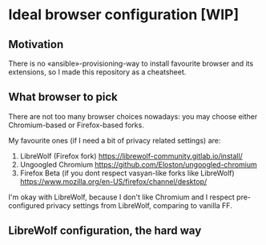 # Ideal browser configuration [WIP]

## Motivation

There is no «ansible»-provisioning-way to install favourite browser and its
extensions, so I made this repository as a cheatsheet.

## What browser to pick

There are not too many browser choices nowadays: you may choose either
Chromium-based or Firefox-based forks.

My favourite ones (if I need a bit of privacy related settings) are:

1. LibreWolf (Firefox fork) <https://librewolf-community.gitlab.io/install/>
2. Ungoogled Chromium <https://github.com/Eloston/ungoogled-chromium>
3. Firefox Beta (if you dont respect vasyan-like forks like LibreWolf)
<https://www.mozilla.org/en-US/firefox/channel/desktop/>

I'm okay with LibreWolf, because I don't like Chromium and I respect
pre-configured privacy settings from LibreWolf, comparing to vanilla FF.

## LibreWolf configuration, the hard way

